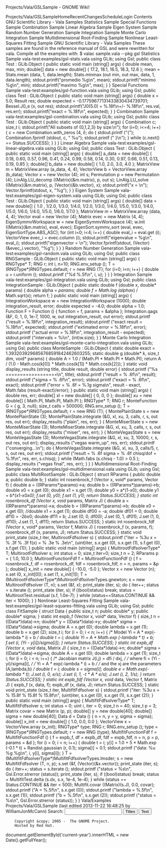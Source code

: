 Projects/Vala/GSLSample - GNOME Wiki!
<!--
var search_hint = "Search";
//-->
Projects/Vala/GSLSampleHomeRecentChangesScheduleLogin
Contents
GNU Scientific Library - Vala Samples
Statistics Sample
Special Functions Sample
Combination Sample
Linear Algebra Sample
Eigen System Sample
Random Number Generation Sample
Integration Sample
Monte Carlo Integration Sample
Multidimensional Root-Finding Sample
Nonlinear Least-Squares Fitting Sample 
GNU Scientific Library - Vala Samples
These samples are found in the reference manual of GSL and were rewritten for vala.  Compile all the examples with: $ valac sample.vala --pkg gsl
Statistics Sample
vala-test:examples/gsl-stats.vala using GLib;
using Gsl;
public class Test : GLib.Object
{
        public static void main (string[] args)
        {
                double mean, max, min;
                double[] data = new double[] { 17.2, 18.1, 16.5, 18.3, 12.6 };
                mean = Stats.mean (data, 1, data.length);
                Stats.minmax (out min, out max, data, 1, data.length);
                stdout.printf("promedio %g\n", mean);
                stdout.printf("minimo %g\n", min);
                stdout.printf("maximo %g\n", max);
        }
}
Special Functions Sample
vala-test:examples/gsl-function.vala using GLib;
using Gsl;
public class Test : GLib.Object
{
        public static void main (string[] args)
        {
                double x = 5.0;
                Result res;
                double expected = -0.17759677131433830434739701;
                Bessel.J0_e (x, out res);
                stdout.printf("J0(5.0) = %.18f\n+/- %.18f\n", res.val, res.err);
                stdout.printf("exact   = %.18f\n", expected);
        }
}
Combination Sample
vala-test:examples/gsl-combination.vala using GLib;
using Gsl;
public class Test : GLib.Object
{
        public static void main (string[] args)
        {
                Combination c;
                size_t i;
                stdout.printf("All subsets of {0,1,2,3} by size:\n");
                for (i=0; i<=4; i++)
                {
                        c = new Combination.with_zeros (4, i);
                        do
                        {
                                stdout.printf ("{");
                                Combination.fprintf (stdout, c, " %u");
                                stdout.printf (" }\n");
                        } while (c.next() == Status.SUCCESS);
                }
        }
}
Linear Algebra Sample
vala-test:examples/gsl-linear-algebra.vala using GLib;
using Gsl;
public class Test : GLib.Object
{
        public static void main (string[] args)
        {
                double[] a_data = new double[] { 0.18, 0.60, 0.57, 0.96,
                                                                                 0.41, 0.24, 0.99, 0.58,
                                                                                 0.14, 0.30, 0.97, 0.66,
                                                                                 0.51, 0.13, 0.19, 0.85 };
                double[] b_data = new double[] { 1.0, 2.0, 3.0, 4.0 };
                MatrixView m = MatrixView.array (a_data, 4, 4);
                VectorView b = VectorView.array (b_data);
                Vector x = new Vector (4);
                int s;
                Permutation p = new Permutation (4);
                LinAlg.LU_decomp ((Matrix)(&amp;m.matrix), p, out s);
                LinAlg.LU_solve ((Matrix)(&amp;m.matrix), p, (Vector)(&amp;b.vector), x);
                stdout.printf("x = \n");
                Vector.fprintf(stdout, x, "%g");
        }
}
Eigen System Sample
vala-test:examples/gsl-eigen-system.vala using GLib;
using Gsl;
public class Test : GLib.Object
{
        public static void main (string[] args)
        {
                double[] data = new double[] { 1.0  , 1/2.0, 1/3.0, 1/4.0,
                                                                           1/2.0, 1/3.0, 1/4.0, 1/5.0,
                                                                           1/3.0, 1/4.0, 1/5.0, 1/6.0,
                                                                           1/4.0, 1/5.0, 1/6.0, 1/7.0 };
                MatrixView m = MatrixView.array (data, 4, 4);
                Vector eval = new Vector (4);
                Matrix evec = new Matrix (4, 4);
                EigenSymmvWorkspace w = new EigenSymmvWorkspace (4);
                w.init ((Matrix)(&amp;m.matrix), eval, evec);
                EigenSort.symmv_sort (eval, evec, EigenSortType.ABS_ASC);
                for (int i=0; i<4; i++)
                {
                        double eval_i = eval.get (i);
                        VectorView evec_i = evec.column (i);
                        stdout.printf("eigenvalue = %g\n", eval_i);
                        stdout.printf("eigenvector = \n");
                        Vector.fprintf(stdout, (Vector)(&amp;evec_i.vector), "%g");
                }
        }
}
Random Number Generation Sample
vala-test:examples/gsl-random.vala using GLib;
using Gsl;
public class RNGSample : GLib.Object
{
        public static void main (string[] args)
        {
                RNGType* T;
                RNG r;
                int i, n=10;
                RNG.env_setup ();
                T = (RNGType*)RNGTypes.default;
                r = new RNG (T);
                for (i=0; i<n; i++)
                {
                        double u = r.uniform ();
                        stdout.printf ("%d %.5f\n", i, u);
                }
        }
}
Integration Sample
vala-test:examples/gsl-integration.vala using GLib;
using Gsl;
public class IntegrationSample : GLib.Object
{
        public static double f (double x, double* params)
        {
                double alpha = *params;
                double f = Math.log (alpha*x) / Math.sqrt(x);
                return f;
        }
        public static void main (string[] args)
        {
                IntegrationWorkspace w = new IntegrationWorkspace (1000);
                double integration_result, error;
                double expected = -4.0;
                double alpha = 1.0;
                Function F = Function () { function = f, params = &amp;alpha };
                Integration.qags (&amp;F, 0, 1, 0, 1e-7, 1000, w, out integration_result, out error);
                stdout.printf ("result          = %.18f\n", integration_result);
                stdout.printf ("exact result    = %.18f\n", expected);
                stdout.printf ("extimated error = %.18f\n", error);
                stdout.printf ("actual error    = %.18f\n", integration_result - expected);
                stdout.printf ("intervals = %i\n", (int)w.size);
        }
}
Monte Carlo Integration Sample
vala-test:examples/gsl-monte-carlo-integration.vala using GLib;
using Gsl;
public class MonteSample : GLib.Object
{
        static double exact = 1.3932039296856768591842462603255;
        static double g (double* k, size_t dim, void* params)
        {
                double A = 1.0 / (Math.PI * Math.PI * Math.PI);
                return A / (1.0 - Math.cos(k[0]) * Math.cos(k[1]) * Math.cos(k[2]));
        }
        static void display_results (string title, double result, double error)
        {
                stdout.printf ("%s ==================\n", title);
                stdout.printf ("result = % .6f\n", result);
                stdout.printf ("sigma  = % .6f\n", error);
                stdout.printf ("exact  = % .6f\n", exact);
                stdout.printf ("error  = % .6f = %.1g sigma\n", result - exact, Math.fabs (result-exact)/error);
        }
        public static void main (string[] args)
        {
                double res, err;
                double[] xl = new double[] { 0, 0, 0 };
                double[] xu = new double[] { Math.PI, Math.PI, Math.PI };
                RNGType* T;
                RNG r;
                MonteFunction G = { g, 3, null};
                size_t calls = 500000;
                RNG.env_setup ();
                T = (RNGType*)RNGTypes.default;
                r = new RNG (T);
                {
                        MontePlainState s = new MontePlainState (3);
                        MontePlainState.integrate (&amp;G, xl, xu, 3, calls, r, s, out res, out err);
                        display_results ("plain", res, err);
                }
                {
                        MonteMiserState s = new MonteMiserState (3);
                        MonteMiserState.integrate (&amp;G, xl, xu, 3, calls, r, s, out res, out err);
                        display_results ("miser", res, err);
                }
                {
                        MonteVegasState s = new MonteVegasState (3);
                        MonteVegasState.integrate (&amp;G, xl, xu, 3, 10000, r, s, out res, out err);
                        display_results ("vegas warm_up", res, err);
                        stdout.printf ("converging...\n");
                        do
                        {
                                MonteVegasState.integrate (&amp;G, xl, xu, 3, calls/5, r, s, out res, out err);
                                stdout.printf ("result = % .6f sigma = % .6f chisq/dof = %.1f\n", res, err, s.chisq);
                        } while (Math.fabs (s.chisq - 1.0) > 0.5 );
                        display_results ("vegas final", res, err);
                }
        }
}
Multidimensional Root-Finding Sample
vala-test:examples/gsl-multidimensional.vala using GLib;
using Gsl;
public class MultiRootSample : GLib.Object
{
        struct RParams
        {
                public double a;
                public double b;
        }
        static int rosenbrock_f (Vector x, void* params, Vector f)
        {
                double a = ((RParams*)params)->a;
                double b = ((RParams*)params)->b;
                double x0 = x.get (0);
                double x1 = x.get (1);
                double y0 = a*(1-x0);
                double y1 = b*(x1-x0*x0);
                f.set (0, y0);
                f.set (1, y1);
                return Status.SUCCESS;
        }
        static int rosenbrock_df (Vector x, void* params, Matrix J)
        {
                double a = ((RParams*)params)->a;
                double b = ((RParams*)params)->b;
                double x0 = x.get (0);
                //double x1 = x.get (1);
                double df00 = -a;
                double df01 = 0;
                double df10 = -2*b*x0;
                double df11 = b;
                J.set (0, 0, df00);
                J.set (0, 1, df01);
                J.set (1, 0, df10);
                J.set (1, 1, df11);
                return Status.SUCCESS;
        }
        static int rosenbrock_fdf (Vector x, void* params, Vector f, Matrix J)
        {
                rosenbrock_f (x, params, f);
                rosenbrock_df (x, params, J);
                return Status.SUCCESS;
        }
        static void print_state (size_t iter, MultirootFdfsolver s)
        {
                stdout.printf ("iter = %3u x = % .3f % .3f f(x) = % .3e % .3e\n", (uint)iter, s.x.get (0), s.x.get (1), s.f.get (0), s.f.get (1));
        }
        public static void main (string[] args)
        {
                MultirootFdfsolverType* T;
                MultirootFdfsolver s;
                int status = 0;
                size_t iter=0;
                size_t n = 2;
                RParams p = { 1.0, 10.0 };
                MultirootFunctionFdf f = MultirootFunctionFdf () { f = rosenbrock_f, df = rosenbrock_df, fdf = rosenbrock_fdf, n = n, params = &amp;p };
                double[] x_init = new double[] { -10.0, -5.0 };
                Vector x = new Vector (n);
                x.set (0, x_init[0]);
                x.set (1, x_init[1]);
                T = (MultirootFdfsolverType*)MultirootFdfsolverTypes.gnewton;
                s = new MultirootFdfsolver (T, n);
                s.set (&amp;f, x);
                print_state (iter, s);
                do
                {
                        iter++;
                        status = s.iterate ();
                        print_state (iter, s);
                        if ((bool)status)
                                break;
                        status = MultirootTest.residual (s.f, 1.0e-7);
                } while (status==Status.CONTINUE &amp;&amp; iter < 1000);
        }
}
Nonlinear Least-Squares Fitting Sample
vala-test:examples/gsl-least-squares-fitting.vala using GLib;
using Gsl;
public class FitSample
{
        struct Data
        {
                public size_t n;
                public double* y;
                public double* sigma;
        }
        static int expb_f (Vector x, void* data, Vector f)
        {
                size_t n = ((Data*)data)->n;
                double* y = ((Data*)data)->y;
                double* sigma = ((Data*)data)->sigma;
                double A = x.get (0);
                double lambda = x.get (1);
                double b = x.get (2);
                size_t i;
                for (i = 0; i < n; i++)
                {
                        /* Model Yi = A * exp(-lambda * i) + b */
                        double t = i;
                        double Yi = A * Math.exp (-lambda * t) + b;
                        f.set (i, (Yi - y[i])/sigma[i]);
                }
                return Status.SUCCESS;
        }
        static int expb_df (Vector x, void* data, Matrix J)
        {
                size_t n = ((Data*)data)->n;
                double* sigma = ((Data*)data)->sigma;
                double A = x.get (0);
                double lambda = x.get (1);
                size_t i;
                for (i = 0; i < n; i++)
                {
                        /* Jacobian matrix J(i,j) = dfi / dxj, */
                        /* where fi = (Yi - yi)/sigma[i],        */
                        /*         Yi = A * exp(-lambda * i) + b */
                        /* and the xj are the parameters (A,lambda,b) */
                        double t = i;
                        double s = sigma[i];
                        double e = Math.exp(-lambda * t);
                        J.set (i, 0, e/s);
                        J.set (i, 1, -t * A * e/s);
                        J.set (i, 2, 1/s);
                }
                return Status.SUCCESS;
        }
        static int expb_fdf (Vector x, void* data, Vector f, Matrix J)
        {
                expb_f (x, data, f);
                expb_df (x, data, J);
                return Status.SUCCESS;
        }
        static void print_state (size_t iter, MultifitFdfsolver s)
        {
                stdout.printf ("iter: %3u x = % 15.8f % 15.8f % 15.8f\n", (uint)iter, s.x.get (0), s.x.get (1), s.x.get (2));
        }
        public static void main (string[] args)
        {
                MultifitFdfsolverType* T;
                MultifitFdfsolver s;
                int status = 0;
                uint i, iter = 0;
                size_t n = 40;
                size_t p = 3;
                Matrix covar = new Matrix (p, p);
                double[] y = new double[40];
                double[] sigma = new double[40];
                Data d = Data () { n = n, y = y, sigma = sigma};
                double[] x_init = new double[] { 1.0, 0.0, 0.0 };
                VectorView x = VectorView.array (x_init);
                RNGType* type;
                RNG r;
                RNG.env_setup ();
                type = (RNGType*)RNGTypes.default;
                r = new RNG (type);
                MultifitFunctionFdf f = MultifitFunctionFdf () { f = expb_f, df = expb_df, fdf = expb_fdf, n = n, p = p, params = &amp;d };
                for (i = 0; i < n; i++)
                {
                        double t = i;
                        y[i] = 1.0 + 5 * Math.exp (-0.1 * t) + Randist.gaussian (r, 0.1);
                        sigma[i] = 0.1;
                        stdout.printf ("data: %u %g %g\n", i, y[i], sigma[i]);
                }
                T = (MultifitFdfsolverType*)MultifitFdfsolverTypes.lmsder;
                s = new MultifitFdfsolver (T, n, p);
                s.set (&amp;f, (Vector)(&amp;x.vector));
                print_state (iter, s);
                do
                {
                        iter++;
                        status = s.iterate ();
                        stdout.printf ("status = %s\n", Gsl.Error.strerror (status));
                        print_state (iter, s);
                        if ((bool)status)
                                break;
                        status = MultifitTest.delta (s.dx, s.x, 1e-4, 1e-4);
                } while (status == Status.CONTINUE &amp;&amp; iter < 500);
                Multifit.covar ((Matrix)(s.J), 0.0, covar);
                stdout.printf ("A      = %.5f\n", s.x.get (0));
                stdout.printf ("lambda = %.5f\n", s.x.get (1));
                stdout.printf ("b      = %.5f\n", s.x.get (2));
                stdout.printf ("status = %s\n", Gsl.Error.strerror (status));
        }
}
 Vala/Examples Projects/Vala/GSLSample  (last edited 2013-11-22 16:48:25 by WilliamJonMcCann)
Search:
<input id="searchinput" type="text" name="value" value="" size="20"
    onfocus="searchFocus(this)" onblur="searchBlur(this)"
    onkeyup="searchChange(this)" onchange="searchChange(this)" alt="Search">
<input id="titlesearch" name="titlesearch" type="submit"
    value="Titles" alt="Search Titles">
<input id="fullsearch" name="fullsearch" type="submit"
    value="Text" alt="Search Full Text">
<!--// Initialize search form
var f = document.getElementById('searchform');
f.getElementsByTagName('label')[0].style.display = 'none';
var e = document.getElementById('searchinput');
searchChange(e);
searchBlur(e);
//-->
        Copyright &copy; 2005 -  The GNOME Project.
        Hosted by Red Hat.
  document.getElementById('current-year').innerHTML = new Date().getFullYear();
